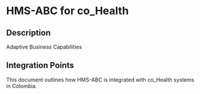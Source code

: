 # HMS-ABC for co_Health

## Description

Adaptive Business Capabilities

## Integration Points

This document outlines how HMS-ABC is integrated with co_Health systems in Colombia.
